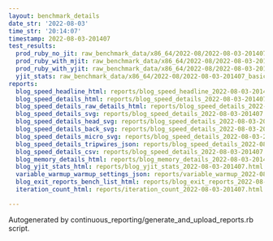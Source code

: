 ```yaml
---
layout: benchmark_details
date_str: '2022-08-03'
time_str: '20:14:07'
timestamp: 2022-08-03-201407
test_results:
  prod_ruby_no_jit: raw_benchmark_data/x86_64/2022-08/2022-08-03-201407_basic_benchmark_prod_ruby_no_jit.json
  prod_ruby_with_mjit: raw_benchmark_data/x86_64/2022-08/2022-08-03-201407_basic_benchmark_prod_ruby_with_mjit.json
  prod_ruby_with_yjit: raw_benchmark_data/x86_64/2022-08/2022-08-03-201407_basic_benchmark_prod_ruby_with_yjit.json
  yjit_stats: raw_benchmark_data/x86_64/2022-08/2022-08-03-201407_basic_benchmark_yjit_stats.json
reports:
  blog_speed_headline_html: reports/blog_speed_headline_2022-08-03-201407.html
  blog_speed_details_html: reports/blog_speed_details_2022-08-03-201407.html
  blog_speed_details_raw_details_html: reports/blog_speed_details_2022-08-03-201407.raw_details.html
  blog_speed_details_svg: reports/blog_speed_details_2022-08-03-201407.svg
  blog_speed_details_head_svg: reports/blog_speed_details_2022-08-03-201407.head.svg
  blog_speed_details_back_svg: reports/blog_speed_details_2022-08-03-201407.back.svg
  blog_speed_details_micro_svg: reports/blog_speed_details_2022-08-03-201407.micro.svg
  blog_speed_details_tripwires_json: reports/blog_speed_details_2022-08-03-201407.tripwires.json
  blog_speed_details_csv: reports/blog_speed_details_2022-08-03-201407.csv
  blog_memory_details_html: reports/blog_memory_details_2022-08-03-201407.html
  blog_yjit_stats_html: reports/blog_yjit_stats_2022-08-03-201407.html
  variable_warmup_warmup_settings_json: reports/variable_warmup_2022-08-03-201407.warmup_settings.json
  blog_exit_reports_bench_list_html: reports/blog_exit_reports_2022-08-03-201407.bench_list.html
  iteration_count_html: reports/iteration_count_2022-08-03-201407.html

---
```

Autogenerated by continuous_reporting/generate_and_upload_reports.rb script.
